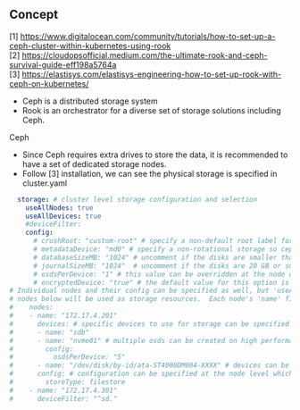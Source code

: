 ## Concept  
[1] https://www.digitalocean.com/community/tutorials/how-to-set-up-a-ceph-cluster-within-kubernetes-using-rook  
[2] https://cloudopsofficial.medium.com/the-ultimate-rook-and-ceph-survival-guide-eff198a5764a  
[3] https://elastisys.com/elastisys-engineering-how-to-set-up-rook-with-ceph-on-kubernetes/  

- Ceph is a distributed storage system
- Rook is an orchestrator for a diverse set of storage solutions including Ceph.  

Ceph
- Since Ceph requires extra drives to store the data, it is recommended to have a set of dedicated storage nodes.
- Follow [3] installation, we can see the physical storage is specified in cluster.yaml
```yaml
  storage: # cluster level storage configuration and selection
    useAllNodes: true
    useAllDevices: true
    #deviceFilter:
    config:
      # crushRoot: "custom-root" # specify a non-default root label for the CRUSH map
      # metadataDevice: "md0" # specify a non-rotational storage so ceph-volume will use it as block db device of bluestore.
      # databaseSizeMB: "1024" # uncomment if the disks are smaller than 100 GB
      # journalSizeMB: "1024"  # uncomment if the disks are 20 GB or smaller
      # osdsPerDevice: "1" # this value can be overridden at the node or device level
      # encryptedDevice: "true" # the default value for this option is "false"
# Individual nodes and their config can be specified as well, but 'useAllNodes' above must be set to false. Then, only the named
# nodes below will be used as storage resources.  Each node's 'name' field should match their 'kubernetes.io/hostname' label.
#    nodes:
#    - name: "172.17.4.201"
#      devices: # specific devices to use for storage can be specified for each node
#      - name: "sdb"
#      - name: "nvme01" # multiple osds can be created on high performance devices
#        config:
#          osdsPerDevice: "5"
#      - name: "/dev/disk/by-id/ata-ST4000DM004-XXXX" # devices can be specified using full udev paths
#      config: # configuration can be specified at the node level which overrides the cluster level config
#        storeType: filestore
#    - name: "172.17.4.301"
#      deviceFilter: "^sd."
```